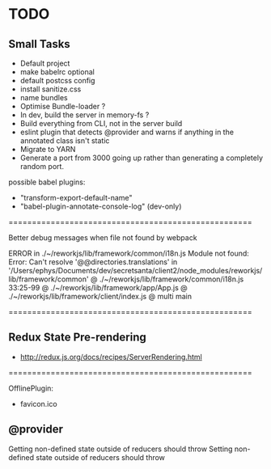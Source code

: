 # TODO

## Small Tasks

- Default project
- make babelrc optional
- default postcss config
- install sanitize.css
- name bundles
- Optimise Bundle-loader ?
- In dev, build the server in memory-fs ?
- Build everything from CLI, not in the server build
- eslint plugin that detects @provider and warns if anything in the annotated class isn't static
- Migrate to YARN
- Generate a port from 3000 going up rather than generating a completely random port.

possible babel plugins:
- "transform-export-default-name"
- "babel-plugin-annotate-console-log" (dev-only)

====================================================

Better debug messages when file not found by webpack

ERROR in ./~/reworkjs/lib/framework/common/i18n.js
Module not found: Error: Can't resolve '@@directories.translations' in '/Users/ephys/Documents/dev/secretsanta/client2/node_modules/reworkjs/lib/framework/common'
 @ ./~/reworkjs/lib/framework/common/i18n.js 33:25-99
 @ ./~/reworkjs/lib/framework/app/App.js
 @ ./~/reworkjs/lib/framework/client/index.js
 @ multi main

====================================================

## Redux State Pre-rendering

- http://redux.js.org/docs/recipes/ServerRendering.html

====================================================

OfflinePlugin:
- favicon.ico

## @provider

Getting non-defined state outside of reducers should throw
Setting non-defined state outside of reducers should throw
